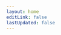 ```yaml
---
layout: home
editLink: false
lastUpdated: false
---
```

<main>
  <Spin :spinning="spinning" indicator="dynamic-circle">
    <Timeline :timeline-data="timelineData" mode="center" lineStyle="dashed">
      <template #dot="{ index }">
        <!-- <span class="big-dot" v-if="index===2"></span> -->
        <!-- <div v-if="index===3">
          <svg focusable="false" class="u-icon" data-icon="clock-circle" width="1em" height="1em" fill="currentColor" aria-hidden="true" viewBox="64 64 896 896"><path d="M512 64C264.6 64 64 264.6 64 512s200.6 448 448 448 448-200.6 448-448S759.4 64 512 64zm0 820c-205.4 0-372-166.6-372-372s166.6-372 372-372 372 166.6 372 372-166.6 372-372 372z"></path><path d="M686.7 638.6L544.1 535.5V288c0-4.4-3.6-8-8-8H488c-4.4 0-8 3.6-8 8v275.4c0 2.6 1.2 5 3.3 6.5l165.4 120.6c3.6 2.6 8.6 1.8 11.2-1.7l28.6-39c2.6-3.7 1.8-8.7-1.8-11.2z"></path></svg>
        </div> -->
      </template>
    </Timeline>
  </Spin>
</main>

<script setup lang="ts">
import { onMounted, ref } from 'vue'
import { Timeline, Spin } from 'vue-amazing-ui'
import { fetchReleaseTagArray } from '../../.vitepress/script/fetchReleaseTag.ts'
// import gsap  from 'gsap'
// import { ScrollTrigger } from 'gsap/dist/ScrollTrigger'

onMounted(() => {
  initView()
})

let timelineData = ref([
  {
    desc: '初始化 2023-12-07',
    color: 'green'
  },
  {
    desc: '正式开始建档 2023-12-08',
    color: 'green'
  },
  // {
  //   desc: 'Technical testing 2023-05-24',
  //   color: 'blue', 'green', 'gray'
  // },
])
let spinning = ref(false)
const initView = async() => {
  spinning.value = true
  const res = await fetchReleaseTagArray()
  const resMap = res.reverse().map(li => {
    return {
      desc: `${li.body} ${li.created_at.split('T')[0]}`,
      color: 'green'
    }
  })
  timelineData.value.push(...resMap)
  spinning.value = false
}
</script>

<style scoped lang="scss">
.box {
  width: 60px;
  height: 60px;
  background: linear-gradient( 114.41deg, #0ae448 20.74%, #abff84 65.5% );
}

:deep(.m-spin-content) {
  width: 100%;
}
:deep(.m-timeline-item) {
  padding-bottom: 66px !important;
}
</style>
